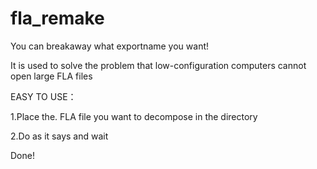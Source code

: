 # fla_remake

You can breakaway what exportname you want!

It is used to solve the problem that low-configuration computers cannot open large FLA files

EASY TO USE：

1.Place the. FLA file you want to decompose in the directory

2.Do as it says and wait

Done!
